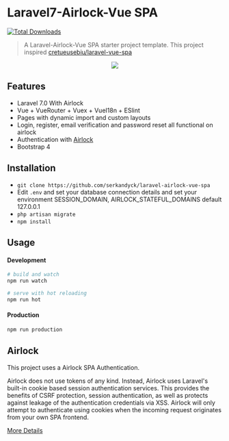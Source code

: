 # Laravel7-Airlock-Vue SPA 

<a href="https://packagist.org/packages/serkandyck/laravel-airlock-vue-spa"><img src="https://poser.pugx.org/serkandyck/laravel-airlock-vue-spa/d/total.svg" alt="Total Downloads"></a>

> A Laravel-Airlock-Vue SPA starter project template. This project inspired [cretueusebiu/laravel-vue-spa](https://github.com/cretueusebiu/laravel-vue-spa)

<p align="center">
<img src="https://i.imgur.com/NHFTsGt.png">
</p>

## Features

- Laravel 7.0 With Airlock
- Vue + VueRouter + Vuex + VueI18n + ESlint
- Pages with dynamic import and custom layouts
- Login, register, email verification and password reset all functional on airlock
- Authentication with [Airlock](https://github.com/laravel/airlock)
- Bootstrap 4

## Installation

- `git clone https://github.com/serkandyck/laravel-airlock-vue-spa`
- Edit `.env` and set your database connection details and set your environment SESSION_DOMAIN, AIRLOCK_STATEFUL_DOMAINS default 127.0.0.1
- `php artisan migrate`
- `npm install`

## Usage

#### Development

```bash
# build and watch
npm run watch

# serve with hot reloading
npm run hot
```

#### Production

```bash
npm run production
```

## Airlock

This project uses a Airlock SPA Authentication.

Airlock does not use tokens of any kind. Instead, Airlock uses Laravel's built-in cookie based session authentication services. This provides the benefits of CSRF protection, session authentication, as well as protects against leakage of the authentication credentials via XSS. Airlock will only attempt to authenticate using cookies when the incoming request originates from your own SPA frontend.

[More Details](https://laravel.com/docs/master/airlock#spa-authentication)